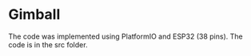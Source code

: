 # Gimball
The code was implemented using PlatformIO and ESP32 (38 pins). The code is in the src folder.
